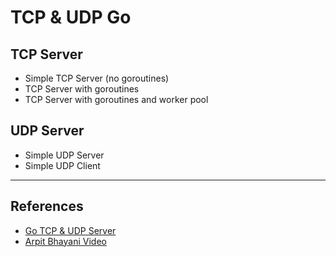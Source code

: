 # TCP & UDP Go

## TCP Server

- Simple TCP Server (no goroutines)
- TCP Server with goroutines
- TCP Server with goroutines and worker pool

## UDP Server

- Simple UDP Server
- Simple UDP Client

---

## References

- [Go TCP & UDP Server](https://github.com/jeroendk/go-tcp-udp)
- [Arpit Bhayani Video](https://www.youtube.com/watch?v=f9gUFy-9uCM)
